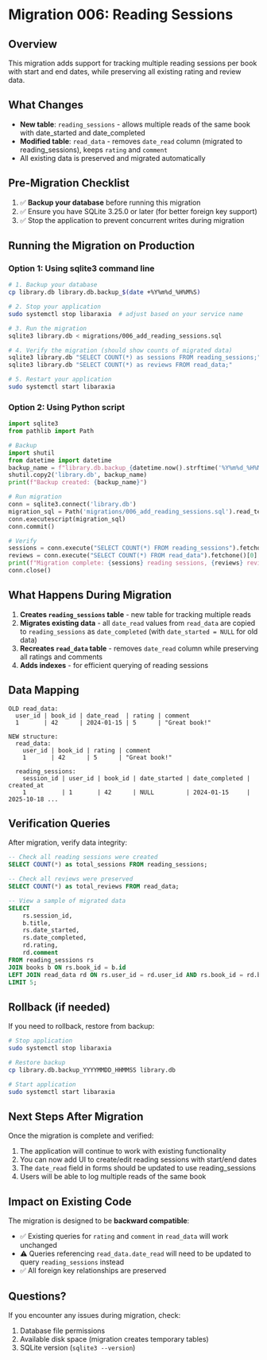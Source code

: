 # Migration 006: Reading Sessions

## Overview
This migration adds support for tracking multiple reading sessions per book with start and end dates, while preserving all existing rating and review data.

## What Changes
- **New table**: `reading_sessions` - allows multiple reads of the same book with date_started and date_completed
- **Modified table**: `read_data` - removes `date_read` column (migrated to reading_sessions), keeps `rating` and `comment`
- All existing data is preserved and migrated automatically

## Pre-Migration Checklist
1. ✅ **Backup your database** before running this migration
2. ✅ Ensure you have SQLite 3.25.0 or later (for better foreign key support)
3. ✅ Stop the application to prevent concurrent writes during migration

## Running the Migration on Production

### Option 1: Using sqlite3 command line
```bash
# 1. Backup your database
cp library.db library.db.backup_$(date +%Y%m%d_%H%M%S)

# 2. Stop your application
sudo systemctl stop libaraxia  # adjust based on your service name

# 3. Run the migration
sqlite3 library.db < migrations/006_add_reading_sessions.sql

# 4. Verify the migration (should show counts of migrated data)
sqlite3 library.db "SELECT COUNT(*) as sessions FROM reading_sessions;"
sqlite3 library.db "SELECT COUNT(*) as reviews FROM read_data;"

# 5. Restart your application
sudo systemctl start libaraxia
```

### Option 2: Using Python script
```python
import sqlite3
from pathlib import Path

# Backup
import shutil
from datetime import datetime
backup_name = f"library.db.backup_{datetime.now().strftime('%Y%m%d_%H%M%S')}"
shutil.copy2('library.db', backup_name)
print(f"Backup created: {backup_name}")

# Run migration
conn = sqlite3.connect('library.db')
migration_sql = Path('migrations/006_add_reading_sessions.sql').read_text()
conn.executescript(migration_sql)
conn.commit()

# Verify
sessions = conn.execute("SELECT COUNT(*) FROM reading_sessions").fetchone()[0]
reviews = conn.execute("SELECT COUNT(*) FROM read_data").fetchone()[0]
print(f"Migration complete: {sessions} reading sessions, {reviews} reviews")
conn.close()
```

## What Happens During Migration

1. **Creates `reading_sessions` table** - new table for tracking multiple reads
2. **Migrates existing data** - all `date_read` values from `read_data` are copied to `reading_sessions` as `date_completed` (with `date_started = NULL` for old data)
3. **Recreates `read_data` table** - removes `date_read` column while preserving all ratings and comments
4. **Adds indexes** - for efficient querying of reading sessions

## Data Mapping
```
OLD read_data:
  user_id | book_id | date_read  | rating | comment
  1       | 42      | 2024-01-15 | 5      | "Great book!"

NEW structure:
  read_data:
    user_id | book_id | rating | comment
    1       | 42      | 5      | "Great book!"

  reading_sessions:
    session_id | user_id | book_id | date_started | date_completed | created_at
    1          | 1       | 42      | NULL         | 2024-01-15     | 2025-10-18 ...
```

## Verification Queries

After migration, verify data integrity:

```sql
-- Check all reading sessions were created
SELECT COUNT(*) as total_sessions FROM reading_sessions;

-- Check all reviews were preserved
SELECT COUNT(*) as total_reviews FROM read_data;

-- View a sample of migrated data
SELECT
    rs.session_id,
    b.title,
    rs.date_started,
    rs.date_completed,
    rd.rating,
    rd.comment
FROM reading_sessions rs
JOIN books b ON rs.book_id = b.id
LEFT JOIN read_data rd ON rs.user_id = rd.user_id AND rs.book_id = rd.book_id
LIMIT 5;
```

## Rollback (if needed)

If you need to rollback, restore from backup:

```bash
# Stop application
sudo systemctl stop libaraxia

# Restore backup
cp library.db.backup_YYYYMMDD_HHMMSS library.db

# Start application
sudo systemctl start libaraxia
```

## Next Steps After Migration

Once the migration is complete and verified:

1. The application will continue to work with existing functionality
2. You can now add UI to create/edit reading sessions with start/end dates
3. The `date_read` field in forms should be updated to use reading_sessions
4. Users will be able to log multiple reads of the same book

## Impact on Existing Code

The migration is designed to be **backward compatible**:
- ✅ Existing queries for `rating` and `comment` in `read_data` will work unchanged
- ⚠️ Queries referencing `read_data.date_read` will need to be updated to query `reading_sessions` instead
- ✅ All foreign key relationships are preserved

## Questions?
If you encounter any issues during migration, check:
1. Database file permissions
2. Available disk space (migration creates temporary tables)
3. SQLite version (`sqlite3 --version`)
